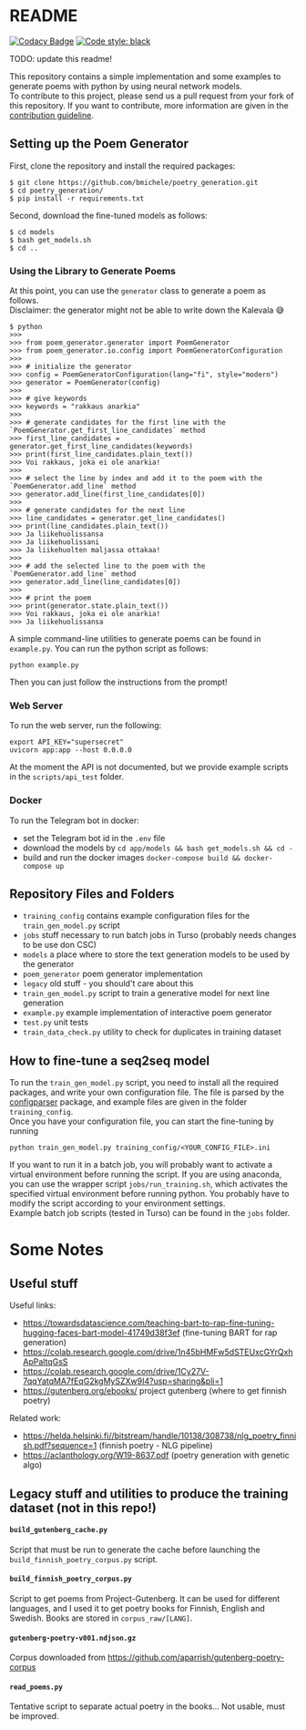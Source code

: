 # README

[![Codacy Badge](https://api.codacy.com/project/badge/Grade/25dc644dae5a45c3a19261181f5b8b3e)](https://app.codacy.com/gh/bmichele/poetry_generation?utm_source=github.com&utm_medium=referral&utm_content=bmichele/poetry_generation&utm_campaign=Badge_Grade_Settings)
[![Code style: black](https://img.shields.io/badge/code%20style-black-000000.svg)](https://github.com/psf/black)

TODO: update this readme!

This repository contains a simple implementation and some examples to generate poems with python by using neural network models.  
To contribute to this project, please send us a pull request from your fork of this repository. If you want to contribute, more information are given in the [contribution guideline](https://github.com/bmichele/poetry_generation/blob/main/CONTRIBUTING.md).

## Setting up the Poem Generator

First, clone the repository and install the required packages:
```shell
$ git clone https://github.com/bmichele/poetry_generation.git
$ cd poetry_generation/
$ pip install -r requirements.txt
```
Second, download the fine-tuned models as follows:
```shell
$ cd models
$ bash get_models.sh
$ cd ..
```

### Using the Library to Generate Poems

At this point, you can use the `generator` class to generate a poem as follows.  
Disclaimer: the generator might not be able to write down the Kalevala :sweat_smile:
```shell
$ python
>>>
>>> from poem_generator.generator import PoemGenerator
>>> from poem_generator.io.config import PoemGeneratorConfiguration
>>>
>>> # initialize the generator
>>> config = PoemGeneratorConfiguration(lang="fi", style="modern")
>>> generator = PoemGenerator(config)
>>>
>>> # give keywords
>>> keywords = "rakkaus anarkia"
>>>
>>> # generate candidates for the first line with the `PoemGenerator.get_first_line_candidates` method
>>> first_line_candidates = generator.get_first_line_candidates(keywords)
>>> print(first_line_candidates.plain_text())
>>> Voi rakkaus, joka ei ole anarkia!
>>>
>>> # select the line by index and add it to the poem with the `PoemGenerator.add_line` method
>>> generator.add_line(first_line_candidates[0])
>>>
>>> # generate candidates for the next line
>>> line_candidates = generator.get_line_candidates()
>>> print(line_candidates.plain_text())
>>> Ja liikehuolissansa
>>> Ja liikehuolissani
>>> Ja liikehuolten maljassa ottakaa!
>>>
>>> # add the selected line to the poem with the `PoemGenerator.add_line` method
>>> generator.add_line(line_candidates[0])
>>>
>>> # print the poem
>>> print(generator.state.plain_text())
>>> Voi rakkaus, joka ei ole anarkia!
>>> Ja liikehuolissansa
```

A simple command-line utilities to generate poems can be found in `example.py`. You can run the python script as follows:
```shell
python example.py
```
Then you can just follow the instructions from the prompt!

### Web Server

To run the web server, run the following:
```shell
export API_KEY="supersecret"
uvicorn app:app --host 0.0.0.0
```

At the moment the API is not documented, but we provide example scripts in the `scripts/api_test` folder.

### Docker

To run the Telegram bot in docker:
 * set the Telegram bot id in the `.env` file
 * download the models by `cd app/models && bash get_models.sh && cd -` 
 * build and run the docker images `docker-compose build && docker-compose up`

## Repository Files and Folders

 * `training_config` contains example configuration files for the `train_gen_model.py` script  
 * `jobs` stuff necessary to run batch jobs in Turso (probably needs changes to be use don CSC)
 * `models` a place where to store the text generation models to be used by the generator
 * `poem_generator` poem generator implementation
 * `legacy` old stuff - you should't care about this
 * `train_gen_model.py` script to train a generative model for next line generation
 * `example.py` example implementation of interactive poem generator
 * `test.py` unit tests
 * `train_data_check.py` utility to check for duplicates in training dataset

## How to fine-tune a seq2seq model

To run the `train_gen_model.py` script, you need to install all the required packages, and write your own configuration 
file. The file is parsed by the [configparser](https://docs.python.org/3/library/configparser.html) package, and example files are given in the folder `training_config`.  
Once you have your configuration file, you can start the fine-tuning by running
```shell
python train_gen_model.py training_config/<YOUR_CONFIG_FILE>.ini
```

If you want to run it in a batch job, you will probably want to activate a virtual environment before running the script.
If you are using anaconda, you can use the wrapper script `jobs/run_training.sh`, which activates the specified virtual 
environment before running python. You probably have to modify the script according to your environment settings.  
Example batch job scripts (tested in Turso) can be found in the `jobs` folder.

# Some Notes

## Useful stuff

Useful links:
 * https://towardsdatascience.com/teaching-bart-to-rap-fine-tuning-hugging-faces-bart-model-41749d38f3ef (fine-tuning BART for rap generation)
 * https://colab.research.google.com/drive/1n45bHMFw5dSTEUxcGYrQxhApPaltqGsS
 * https://colab.research.google.com/drive/1Cy27V-7qqYatqMA7fEqG2kgMySZXw9I4?usp=sharing&pli=1
 * https://gutenberg.org/ebooks/ project gutenberg (where to get finnish poetry)


Related work:
 * https://helda.helsinki.fi//bitstream/handle/10138/308738/nlg_poetry_finnish.pdf?sequence=1 (finnish poetry - NLG pipeline)
 * https://aclanthology.org/W19-8637.pdf (poetry generation with genetic algo)

## Legacy stuff and utilities to produce the training dataset (not in this repo!)

#### `build_gutenberg_cache.py`

Script that must be run to generate the cache before launching the `build_finnish_poetry_corpus.py` script.

#### `build_finnish_poetry_corpus.py`

Script to get poems from Project-Gutenberg. It can be used for different languages, and I used it to get poetry books for
Finnish, English and Swedish. Books are stored in `corpus_raw/[LANG]`.

#### `gutenberg-poetry-v001.ndjson.gz`

Corpus downloaded from https://github.com/aparrish/gutenberg-poetry-corpus

#### `read_poems.py`

Tentative script to separate actual poetry in the books... Not usable, must be improved.

